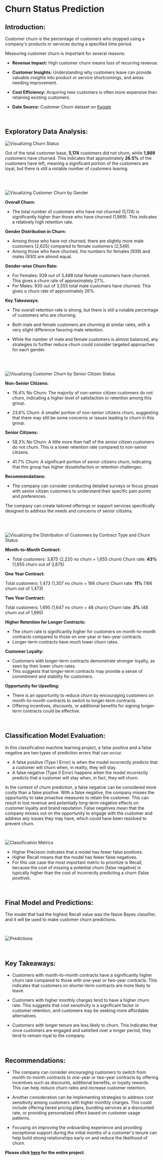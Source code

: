 # Churn Status Prediction

## Introduction:
Customer churn is the percentage of customers who stopped using a company's products or services during a specified time period.

Measuring customer churn is important for several reasons:

- **Revenue Impact:** High customer churn means loss of recurring revenue.

- **Customer Insights:** Understanding why customers leave can provide valuable insights into product or service shortcomings, and areas needing improvement.

- **Cost Efficiency:** Acquiring new customers is often more expensive than retaining existing customers.

* **Date Source:** Customer Churn dataset on [Kaggle](https://www.kaggle.com/datasets/blastchar/telco-customer-churn) 

<br>

## Exploratory Data Analysis:

![Visualizing Churn Status](/images/1.png)

Out of the total customer base, **5,174** customers did not churn, while **1,869** customers have churned. This indicates that approximately **26.5%** of the customers have left, meaning a significant portion of the customers are loyal, but there is still a notable number of customers leaving.

<br><br>

![Visualizing Customer Churn by Gender](/images/2.png)

**Overall Churn:**

- The total number of customers who have not churned (5,174) is significantly higher than those who have churned (1,869). This indicates a relatively high retention rate.

**Gender Distribution in Churn:**

- Among those who have not churned, there are slightly more male customers (2,625) compared to female customers (2,549).
- Among those who have churned, the numbers for females (939) and males (930) are almost equal.

**Gender-wise Churn Rate:**

- For Females: 939 out of 3,488 total female customers have churned. This gives a churn rate of approximately 27%.
- For Males: 930 out of 3,555 total male customers have churned. This gives a churn rate of approximately 26%.

**Key Takeaways:**

- The overall retention rate is strong, but there is still a notable percentage of customers who are churning.

- Both male and female customers are churning at similar rates, with a very slight difference favoring male retention.

- While the number of male and female customers is almost balanced, any strategies to further reduce churn could consider targeted approaches for each gender.

<br><br>

![Visualizing Customer Churn by Senior Citizen Status](/images/3.png)

**Non-Senior Citizens:**

- 76.4% No Churn: The majority of non-senior citizen customers do not churn, indicating a higher level of satisfaction or retention among this group.

- 23.6% Churn: A smaller portion of non-senior citizens churn, suggesting that there may still be some concerns or issues leading to churn in this group.

**Senior Citizens:**

- 58.3% No Churn: A little more than half of the senior citizen customers do not churn. This is a lower retention rate compared to non-senior citizens.

- 41.7% Churn: A significant portion of senior citizens churn, indicating that this group has higher dissatisfaction or retention challenges.

**Recommendations:**

- The company can consider conducting detailed surveys or focus groups with senior citizen customers to understand their specific pain points and preferences.

The company can create tailored offerings or support services specifically designed to address the needs and concerns of senior citizens.

<br><br>

![Visualizing the Distribution of Customers by Contract Type and Churn Status](/images/4.png)

**Month-to-Month Contract:**

- Total customers: 3,875 (2,220 no churn + 1,655 churn)
Churn rate: **43%** (1,655 churn out of 3,875)

**One Year Contract:**

Total customers: 1,473 (1,307 no churn + 166 churn)
Churn rate: **11%** (166 churn out of 1,473)

**Two Year Contract:**

Total customers: 1,695 (1,647 no churn + 48 churn)
Churn rate: **3%** (48 churn out of 1,695)

**Higher Retention for Longer Contracts:**

- The churn rate is significantly higher for customers on month-to-month contracts compared to those on one-year or two-year contracts.
- Longer-term contracts have much lower churn rates.

**Customer Loyalty:**

- Customers with longer-term contracts demonstrate stronger loyalty, as seen by their lower churn rates.
- This suggests that longer-term contracts may provide a sense of commitment and stability for customers.

**Opportunity for Upselling:**

- There is an opportunity to reduce churn by encouraging customers on month-to-month contracts to switch to longer-term contracts.
- Offering incentives, discounts, or additional benefits for signing longer-term contracts could be effective.

<br>

## Classification Model Evaluation:

In this classification machine learning project, a false positive and a false negative are two types of prediction errors that can occur.

- A false positive (Type I Error) is when the model incorrectly predicts that a customer will churn when, in reality, they will stay.
- A false negative (Type II Error) happens when the model incorrectly predicts that a customer will stay when, in fact, they will churn.

In the context of churn prediction, a false negative can be considered more costly than a false positive. With a false negative, the company misses the opportunity to take proactive measures to retain the customer. This can result in lost revenue and potentially long-term negative effects on customer loyalty and brand reputation. False negatives mean that the company misses out on the opportunity to engage with the customer and address any issues they may have, which could have been resolved to prevent churn.

<br>

![Classification Metrics](/images/5.png)

- Higher Precision indicates that a model has fewer false positives.
- Higher Recall means that the model has fewer false negatives.
- For this use case the most important metric to prioritize is Recall, because the cost of missing a potential churn (false negative) is typically higher than the cost of incorrectly predicting a churn (false positive).

<br>

## Final Model and Predictions:
The model that had the highest Recall value was the Naive Bayes classifier, and it will be used to make customer churn predictions.

<br>

![Predictions](/images/6.png)

<br>

## Key Takeaways:

- Customers with month-to-month contracts have a significantly higher churn rate compared to those with one-year or two-year contracts. This indicates that customers on shorter-term contracts are more likely to leave.

- Customers with higher monthly charges tend to have a higher churn rate. This suggests that cost sensitivity is a significant factor in customer retention, and customers may be seeking more affordable alternatives.

- Customers with longer tenure are less likely to churn. This indicates that once customers are engaged and satisfied over a longer period, they tend to remain loyal to the company.

<br>

## Recommendations:

- The company can consider encouraging customers to switch from month-to-month contracts to one-year or two-year contracts by offering incentives such as discounts, additional benefits, or loyalty rewards. This can help reduce churn rates and increase customer retention.

- Another consideration can be implementing strategies to address cost sensitivity among customers with higher monthly charges. This could include offering tiered pricing plans, bundling services at a discounted rate, or providing personalized offers based on customer usage patterns.

- Focusing on improving the onboarding experience and providing exceptional support during the initial months of a customer's tenure can help build strong relationships early on and reduce the likelihood of churn.


**Please click [here](https://github.com/eric5412/Churn-Status-Prediction/blob/main/customer%20churn%20project.ipynb) for the entire project.**

<br><br>
<br><br>
